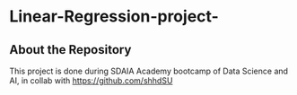 # Linear-Regression-project-


## About the Repository

This project is done during SDAIA Academy bootcamp of Data Science and AI, in collab with https://github.com/shhdSU

